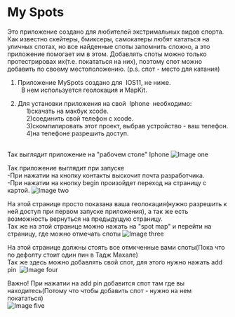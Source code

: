 My Spots
 ================

Это приложение создано для любителей экстримальных видов спорта. Как известно скейтеры, бмиксеры, самокатеры любят кататься на уличных спотах, но все найденные споты запомнить сложно, а это приложение помогает им в этом. Добавлять споты можно только протестрировах их(т.е. покататься на них), поэтому спот можно добавить по своему местоположению. (p.s. спот - место для катания)



1. Приложение MySpots создано для  IOS11, не ниже.  
   В нем используется геолокация и MapKit. 

2. Для установки приложения на свой  Iphone  необходимо:   
      1)скачать на макбук xcode.  
      2)соединить свой телефон с xcode.  
      3)скомпилировать этот проект, выбрав устройство - ваш телефон.  
      4)на телефоне разрешить доступ.     
      
       
       
 Так выглядит приложение на "рабочем столе" Iphone
 ![Image one](https://github.com/skate9819/image/raw/master/5.jpg)
 
 Так приложение выглядит при запуске   
 -При нажатии на кнопку контакты выскочит почта разработчика.  
 -При нажатии на кнопку begin произойдет переход на страницу с картой. 
 ![Image two](https://github.com/skate9819/image/raw/master/4.jpg)
 
 
 На этой странице просто показана ваша геолокация(нужно разрешить к ней доступ при первом запуске приложения), а так же есть возможность вернуться на предыдущую страницу.  
 Так же на этой странице можно нажать на "spot map" и перейти на страницу, где можно отмечать споты
 ![Image three](https://github.com/skate9819/image/raw/master/3.jpg)
 
  На этой странице должны стоять все отмкченные вами споты(Пока что по дефолту стоит один пин в Тадж Махале)   
  Так же здесь можно добавлять свой спот, для этого нужно нажать add pin
  ![Image four](https://github.com/skate9819/image/raw/master/2.jpg)
  
  Важно! При нажатии на add pin добавится спот там где вы находитесь(Потому что чтобы добавить спот - нужно на нем покататься)  
  ![Image five](https://github.com/skate9819/image/raw/master/1.jpg)
